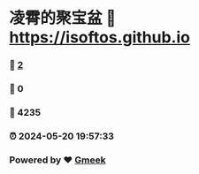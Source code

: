 # 凌霄的聚宝盆 :link: https://isoftos.github.io 
### :page_facing_up: [2](https://isoftos.github.io/tag.html) 
### :speech_balloon: 0 
### :hibiscus: 4235 
### :alarm_clock: 2024-05-20 19:57:33 
### Powered by :heart: [Gmeek](https://github.com/Meekdai/Gmeek)
